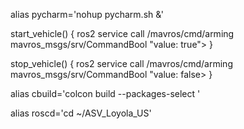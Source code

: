 alias pycharm='nohup pycharm.sh &'

start_vehicle()
{
ros2 service call /mavros/cmd/arming mavros_msgs/srv/CommandBool  "value: true">
}

stop_vehicle()
{
ros2 service call /mavros/cmd/arming mavros_msgs/srv/CommandBool  "value: false>
}


alias cbuild='colcon build --packages-select '  

alias roscd='cd ~/ASV_Loyola_US'

